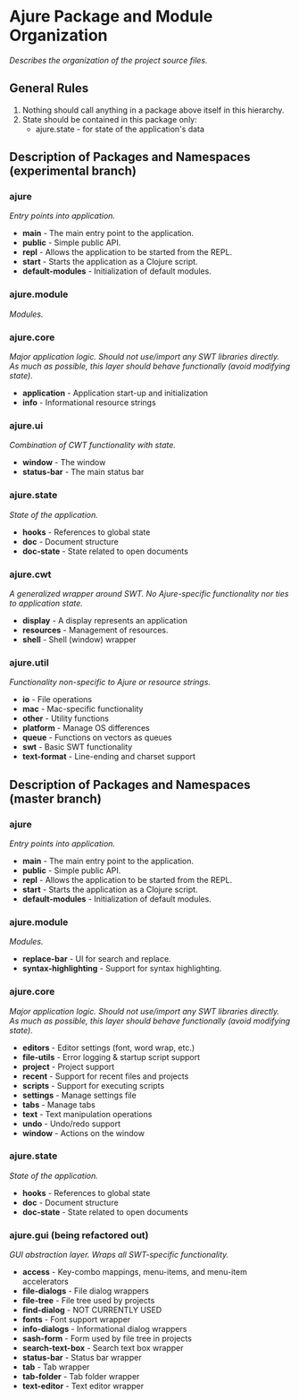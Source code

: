# Ajure Package and Module Organization

_Describes the organization of the project source files._

## General Rules

1. Nothing should call anything in a package above itself in this hierarchy.
2. State should be contained in this package only:
   * ajure.state - for state of the application's data

## Description of Packages and Namespaces (experimental branch)

### ajure

_Entry points into application._

* **main** - The main entry point to the application.
* **public** - Simple public API.
* **repl** - Allows the application to be started from the REPL.
* **start** - Starts the application as a Clojure script.
* **default-modules** - Initialization of default modules.

### ajure.module

_Modules._

### ajure.core

_Major application logic. Should not use/import any SWT libraries directly.
As much as possible, this layer should behave functionally (avoid modifying
state)._

* **application** - Application start-up and initialization
* **info** - Informational resource strings

### ajure.ui

_Combination of CWT functionality with state._

* **window** - The window
* **status-bar** - The main status bar

### ajure.state

_State of the application._

* **hooks** - References to global state
* **doc** - Document structure
* **doc-state** - State related to open documents

### ajure.cwt

_A generalized wrapper around SWT. No Ajure-specific functionality nor ties to
application state._

* **display** - A display represents an application
* **resources** - Management of resources.
* **shell** - Shell (window) wrapper

### ajure.util

_Functionality non-specific to Ajure or resource strings._

* **io** - File operations
* **mac** - Mac-specific functionality
* **other** - Utility functions
* **platform** - Manage OS differences
* **queue** - Functions on vectors as queues
* **swt** - Basic SWT functionality
* **text-format** - Line-ending and charset support

## Description of Packages and Namespaces (master branch)

### ajure

_Entry points into application._

* **main** - The main entry point to the application.
* **public** - Simple public API.
* **repl** - Allows the application to be started from the REPL.
* **start** - Starts the application as a Clojure script.
* **default-modules** - Initialization of default modules.

### ajure.module

_Modules._

* **replace-bar** - UI for search and replace.
* **syntax-highlighting** - Support for syntax highlighting.

### ajure.core

_Major application logic. Should not use/import any SWT libraries directly.
As much as possible, this layer should behave functionally (avoid modifying
state)._

* **editors** - Editor settings (font, word wrap, etc.)
* **file-utils** - Error logging & startup script support
* **project** - Project support
* **recent** - Support for recent files and projects
* **scripts** - Support for executing scripts
* **settings** - Manage settings file
* **tabs** - Manage tabs
* **text** - Text manipulation operations
* **undo** - Undo/redo support
* **window** - Actions on the window

### ajure.state

_State of the application._

* **hooks** - References to global state
* **doc** - Document structure
* **doc-state** - State related to open documents

### ajure.gui (being refactored out)

_GUI abstraction layer. Wraps all SWT-specific functionality._

* **access** - Key-combo mappings, menu-items, and menu-item accelerators
* **file-dialogs** - File dialog wrappers
* **file-tree** - File tree used by projects
* **find-dialog** - NOT CURRENTLY USED
* **fonts** - Font support wrapper
* **info-dialogs** - Informational dialog wrappers
* **sash-form** - Form used by file tree in projects
* **search-text-box** - Search text box wrapper
* **status-bar** - Status bar wrapper
* **tab** - Tab wrapper
* **tab-folder** - Tab folder wrapper
* **text-editor** - Text editor wrapper
